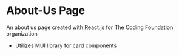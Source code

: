 # About-Us Page
An about us page created with React.js for The Coding Foundation organization
- Utilizes MUI library for card components
